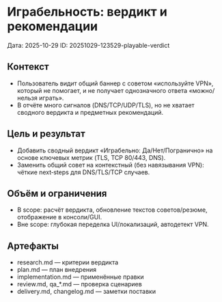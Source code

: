# Играбельность: вердикт и рекомендации

Дата: 2025-10-29
ID: 20251029-123529-playable-verdict

## Контекст
- Пользователь видит общий баннер с советом «используйте VPN», который не помогает, и не получает однозначного ответа «можно/нельзя играть».
- В отчёте много сигналов (DNS/TCP/UDP/TLS), но не хватает сводного вердикта и предметных рекомендаций.

## Цель и результат
- Добавить сводный вердикт «Играбельно: Да/Нет/Погранично» на основе ключевых метрик (TLS, TCP 80/443, DNS).
- Заменить общий совет на контекстный (без навязывания VPN): чёткие next‑steps для DNS/TLS/TCP случаев.

## Объём и ограничения
- В scope: расчёт вердикта, обновление текстов советов/резюме, отображение в консоли/GUI.
- Вне scope: глубокая переделка UI/локализаций, автодетект VPN.

## Артефакты
- research.md — критерии вердикта
- plan.md — план внедрения
- implementation.md — применённые правки
- review.md, qa_*.md — проверка сценариев
- delivery.md, changelog.md — заметки поставки
